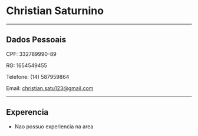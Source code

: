 # Christian Saturnino

---

## Dados Pessoais

CPF: 332789990-89

RG: 1654549455

Telefone: (14) 587959864

Email: christian.satu123@gmail.com

---

## Experencia

- Nao possuo experiencia na area




